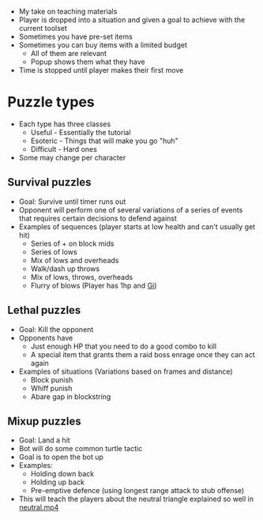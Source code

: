 - My take on teaching materials
- Player is dropped into a situation and given a goal to achieve with the current toolset
- Sometimes you have pre-set items
- Sometimes you can buy items with a limited budget
	- All of them are relevant
	- Popup shows them what they have
- Time is stopped until player makes their first move

# Puzzle types
- Each type has three classes
	- Useful - Essentially the tutorial
	- Esoteric - Things that will make you go "huh"
	- Difficult - Hard ones
- Some may change per character

## Survival puzzles
- Goal: Survive until timer runs out
- Opponent will perform one of several variations of a series of events that requires certain decisions to defend against
- Examples of sequences (player starts at low health and can't usually get hit)
	- Series of + on block mids
	- Series of lows
	- Mix of lows and overheads
	- Walk/dash up throws
	- Mix of lows, throws, overheads
	- Flurry of blows (Player has 1hp and [Gi](docs/gameplay_spec/items/gi.md))

## Lethal puzzles
- Goal: Kill the opponent
- Opponents have
	- Just enough HP that you need to do a good combo to kill
	- A special item that grants them a raid boss enrage once they can act again
- Examples of situations (Variations based on frames and distance)
	- Block punish
	- Whiff punish
	- Abare gap in blockstring

## Mixup puzzles
- Goal: Land a hit
- Bot will do some common turtle tactic
- Goal is to open the bot up
- Examples:
	- Holding down back
	- Holding up back
	- Pre-emptive defence (using longest range attack to stub offense)
- This will teach the players about the neutral triangle explained so well in [neutral.mp4](https://www.youtube.com/watch?v=tjmnNbG0HAw)